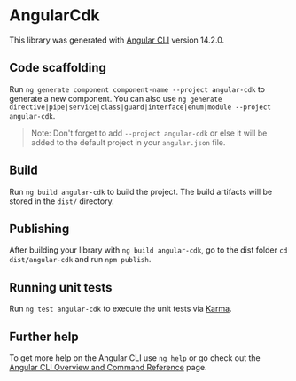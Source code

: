 # AngularCdk

This library was generated with [Angular CLI](https://github.com/angular/angular-cli) version 14.2.0.

## Code scaffolding

Run `ng generate component component-name --project angular-cdk` to generate a new component. You can also use `ng generate directive|pipe|service|class|guard|interface|enum|module --project angular-cdk`.
> Note: Don't forget to add `--project angular-cdk` or else it will be added to the default project in your `angular.json` file. 

## Build

Run `ng build angular-cdk` to build the project. The build artifacts will be stored in the `dist/` directory.

## Publishing

After building your library with `ng build angular-cdk`, go to the dist folder `cd dist/angular-cdk` and run `npm publish`.

## Running unit tests

Run `ng test angular-cdk` to execute the unit tests via [Karma](https://karma-runner.github.io).

## Further help

To get more help on the Angular CLI use `ng help` or go check out the [Angular CLI Overview and Command Reference](https://angular.io/cli) page.

